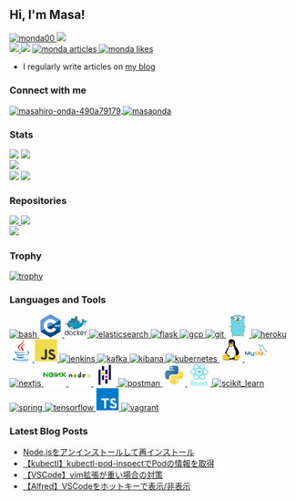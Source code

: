 ## Hi, I'm Masa!

<p align="left">
  <a href="https://github.com/monda00/monda00/">
    <img src="https://komarev.com/ghpvc/?username=monda00" alt="monda00" />
  </a>
  <a href="https://github.com/monda00">
    <img height="20" src="https://img.shields.io/github/followers/monda00?label=follow&logo=github&style=flat" />
  </a>
  <br>
  <a href="http://qiita.com/monda00">
    <img height="20" src="https://qiita-badge.apiapi.app/s/monda00/posts.svg" />
  </a>
    <img height="20" src="https://qiita-badge.apiapi.app/s/monda00/contributions.svg" />
  </a>
  <a href="https://zenn.dev/monda/articles">
    <img height="20" src="https://zenn.badge.nikaera.com/s/monda/articles?style=plastic" alt="monda articles" />
  </a>
  <a href="https://zenn.dev/monda">
    <img height="20" src="https://zenn.badge.nikaera.com/s/monda/likes?style=plastic" alt="monda likes" />
  </a>
</p>

- I regularly write articles on [my blog](https://amateur-engineer-blog.com/)

### Connect with me

<p align="left">
  <a href="https://linkedin.com/in/masahiro-onda-490a79179" target="blank">
    <img align="center" src="https://raw.githubusercontent.com/rahuldkjain/github-profile-readme-generator/master/src/images/icons/Social/linked-in-alt.svg" alt="masahiro-onda-490a79179" height="30" width="40" />
  </a>
  <a href="https://kaggle.com/masaonda" target="blank">
    <img align="center" src="https://raw.githubusercontent.com/rahuldkjain/github-profile-readme-generator/master/src/images/icons/Social/kaggle.svg" alt="masaonda" height="30" width="40" />
  </a>
</p>

### Stats

<p align="left">
  <img height="165" src="https://github-readme-stats.vercel.app/api/top-langs/?username=anuraghazra&layout=compact&theme=radical" />
  <img height="165" src="https://github-readme-stats.vercel.app/api?username=monda00&count_private=true&show_icons=true&theme=radical" />
  <br>
  <img src="https://github-profile-summary-cards.vercel.app/api/cards/profile-details?username=monda00&theme=radical" />
  <br>
  <img height="205" src="https://github-profile-summary-cards.vercel.app/api/cards/repos-per-language?username=monda00&theme=radical" />
  <img height="205" src="https://github-profile-summary-cards.vercel.app/api/cards/most-commit-language?username=monda00&theme=radical" />
</p>

### Repositories

<p align="left">
  <a href="https://github.com/monda00/dotfiles">
    <img height="100" src="https://github-readme-stats.vercel.app/api/pin/?username=monda00&repo=dotfiles&theme=radical" />
  </a>
  <a href="https://github.com/monda00/alfred-slack-workflow">
    <img height="100" src="https://github-readme-stats.vercel.app/api/pin/?username=monda00&repo=alfred-slack-workflow&theme=radical" />
  </a>
  <br>
  <a href="https://github.com/monda00/aa-generator-app">
    <img height="100" src="https://github-readme-stats.vercel.app/api/pin/?username=monda00&repo=aa-generator-app&theme=radical" />
  </a>
</p>

### Trophy

[![trophy](https://github-profile-trophy.vercel.app/?username=monda00&theme=radical)](https://github.com/ryo-ma/github-profile-trophy)

### Languages and Tools

<p align="left"> <a href="https://www.gnu.org/software/bash/" target="_blank" rel="noreferrer"> <img src="https://www.vectorlogo.zone/logos/gnu_bash/gnu_bash-icon.svg" alt="bash" width="40" height="40"/> </a> <a href="https://www.w3schools.com/cpp/" target="_blank" rel="noreferrer"> <img src="https://raw.githubusercontent.com/devicons/devicon/master/icons/cplusplus/cplusplus-original.svg" alt="cplusplus" width="40" height="40"/> </a> <a href="https://www.docker.com/" target="_blank" rel="noreferrer"> <img src="https://raw.githubusercontent.com/devicons/devicon/master/icons/docker/docker-original-wordmark.svg" alt="docker" width="40" height="40"/> </a> <a href="https://www.elastic.co" target="_blank" rel="noreferrer"> <img src="https://www.vectorlogo.zone/logos/elastic/elastic-icon.svg" alt="elasticsearch" width="40" height="40"/> </a> <a href="https://flask.palletsprojects.com/" target="_blank" rel="noreferrer"> <img src="https://www.vectorlogo.zone/logos/pocoo_flask/pocoo_flask-icon.svg" alt="flask" width="40" height="40"/> </a> <a href="https://cloud.google.com" target="_blank" rel="noreferrer"> <img src="https://www.vectorlogo.zone/logos/google_cloud/google_cloud-icon.svg" alt="gcp" width="40" height="40"/> </a> <a href="https://git-scm.com/" target="_blank" rel="noreferrer"> <img src="https://www.vectorlogo.zone/logos/git-scm/git-scm-icon.svg" alt="git" width="40" height="40"/> </a> <a href="https://golang.org" target="_blank" rel="noreferrer"> <img src="https://raw.githubusercontent.com/devicons/devicon/master/icons/go/go-original.svg" alt="go" width="40" height="40"/> </a> <a href="https://heroku.com" target="_blank" rel="noreferrer"> <img src="https://www.vectorlogo.zone/logos/heroku/heroku-icon.svg" alt="heroku" width="40" height="40"/> </a> <a href="https://www.java.com" target="_blank" rel="noreferrer"> <img src="https://raw.githubusercontent.com/devicons/devicon/master/icons/java/java-original.svg" alt="java" width="40" height="40"/> </a> <a href="https://developer.mozilla.org/en-US/docs/Web/JavaScript" target="_blank" rel="noreferrer"> <img src="https://raw.githubusercontent.com/devicons/devicon/master/icons/javascript/javascript-original.svg" alt="javascript" width="40" height="40"/> </a> <a href="https://www.jenkins.io" target="_blank" rel="noreferrer"> <img src="https://www.vectorlogo.zone/logos/jenkins/jenkins-icon.svg" alt="jenkins" width="40" height="40"/> </a> <a href="https://kafka.apache.org/" target="_blank" rel="noreferrer"> <img src="https://www.vectorlogo.zone/logos/apache_kafka/apache_kafka-icon.svg" alt="kafka" width="40" height="40"/> </a> <a href="https://www.elastic.co/kibana" target="_blank" rel="noreferrer"> <img src="https://www.vectorlogo.zone/logos/elasticco_kibana/elasticco_kibana-icon.svg" alt="kibana" width="40" height="40"/> </a> <a href="https://kubernetes.io" target="_blank" rel="noreferrer"> <img src="https://www.vectorlogo.zone/logos/kubernetes/kubernetes-icon.svg" alt="kubernetes" width="40" height="40"/> </a> <a href="https://www.linux.org/" target="_blank" rel="noreferrer"> <img src="https://raw.githubusercontent.com/devicons/devicon/master/icons/linux/linux-original.svg" alt="linux" width="40" height="40"/> </a> <a href="https://www.mysql.com/" target="_blank" rel="noreferrer"> <img src="https://raw.githubusercontent.com/devicons/devicon/master/icons/mysql/mysql-original-wordmark.svg" alt="mysql" width="40" height="40"/> </a> <a href="https://nextjs.org/" target="_blank" rel="noreferrer"> <img src="https://cdn.worldvectorlogo.com/logos/nextjs-2.svg" alt="nextjs" width="40" height="40"/> </a> <a href="https://www.nginx.com" target="_blank" rel="noreferrer"> <img src="https://raw.githubusercontent.com/devicons/devicon/master/icons/nginx/nginx-original.svg" alt="nginx" width="40" height="40"/> </a> <a href="https://nodejs.org" target="_blank" rel="noreferrer"> <img src="https://raw.githubusercontent.com/devicons/devicon/master/icons/nodejs/nodejs-original-wordmark.svg" alt="nodejs" width="40" height="40"/> </a> <a href="https://pandas.pydata.org/" target="_blank" rel="noreferrer"> <img src="https://raw.githubusercontent.com/devicons/devicon/2ae2a900d2f041da66e950e4d48052658d850630/icons/pandas/pandas-original.svg" alt="pandas" width="40" height="40"/> </a> <a href="https://postman.com" target="_blank" rel="noreferrer"> <img src="https://www.vectorlogo.zone/logos/getpostman/getpostman-icon.svg" alt="postman" width="40" height="40"/> </a> <a href="https://www.python.org" target="_blank" rel="noreferrer"> <img src="https://raw.githubusercontent.com/devicons/devicon/master/icons/python/python-original.svg" alt="python" width="40" height="40"/> </a> <a href="https://reactjs.org/" target="_blank" rel="noreferrer"> <img src="https://raw.githubusercontent.com/devicons/devicon/master/icons/react/react-original-wordmark.svg" alt="react" width="40" height="40"/> </a> <a href="https://scikit-learn.org/" target="_blank" rel="noreferrer"> <img src="https://upload.wikimedia.org/wikipedia/commons/0/05/Scikit_learn_logo_small.svg" alt="scikit_learn" width="40" height="40"/> </a> <a href="https://spring.io/" target="_blank" rel="noreferrer"> <img src="https://www.vectorlogo.zone/logos/springio/springio-icon.svg" alt="spring" width="40" height="40"/> </a> <a href="https://www.tensorflow.org" target="_blank" rel="noreferrer"> <img src="https://www.vectorlogo.zone/logos/tensorflow/tensorflow-icon.svg" alt="tensorflow" width="40" height="40"/> </a> <a href="https://www.typescriptlang.org/" target="_blank" rel="noreferrer"> <img src="https://raw.githubusercontent.com/devicons/devicon/master/icons/typescript/typescript-original.svg" alt="typescript" width="40" height="40"/> </a> <a href="https://www.vagrantup.com/" target="_blank" rel="noreferrer"> <img src="https://www.vectorlogo.zone/logos/vagrantup/vagrantup-icon.svg" alt="vagrant" width="40" height="40"/> </a> </p>

### Latest Blog Posts

<!-- BLOG-POST-LIST:START -->
- [Node.jsをアンインストールして再インストール](https://amateur-engineer-blog.com/uninstall-and-reinstall-nodejs/?utm_source=rss&utm_medium=rss&utm_campaign=uninstall-and-reinstall-nodejs)
- [【kubectl】kubectl-pod-inspectでPodの情報を取得](https://amateur-engineer-blog.com/kubectl-pod-inspect/?utm_source=rss&utm_medium=rss&utm_campaign=kubectl-pod-inspect)
- [【VSCode】vim拡張が重い場合の対策](https://amateur-engineer-blog.com/speed-up-vscode-vim-extension/?utm_source=rss&utm_medium=rss&utm_campaign=speed-up-vscode-vim-extension)
- [【Alfred】VSCodeをホットキーで表示/非表示](https://amateur-engineer-blog.com/vscode-show-hide-hotkey-with-alfred/?utm_source=rss&utm_medium=rss&utm_campaign=vscode-show-hide-hotkey-with-alfred)
<!-- BLOG-POST-LIST:END -->
